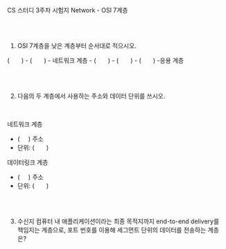 CS 스터디 3주차 시험지
Network - OSI 7계층

<br><br>

1. OSI 7계층을 낮은 계층부터 순서대로 적으시오.


(    &nbsp; &nbsp; &nbsp;          ) - (    &nbsp; &nbsp; &nbsp;           ) - 네트워크 계층 - ( &nbsp; &nbsp; &nbsp;              ) - (         &nbsp; &nbsp; &nbsp;      ) - (     &nbsp; &nbsp; &nbsp;          ) -응용 계층


<br><br>

2. 다음의 두 계층에서 사용하는 주소와 데이터 단위를 쓰시오.

<br>

네트워크 계층
- (    &nbsp; &nbsp;    ) 주소 
- 단위: (     &nbsp; &nbsp; &nbsp;          )


데이터링크 계층
- (  &nbsp; &nbsp;      ) 주소 
- 단위: (     &nbsp; &nbsp; &nbsp;          )


<br><br>

3. 수신지 컴퓨터 내 애플리케이션이라는 최종 목적지까지 end-to-end delivery를 책임지는 계층으로, 포트 번호를 이용해 세그먼트 단위의 데이터를 전송하는 계층은?













